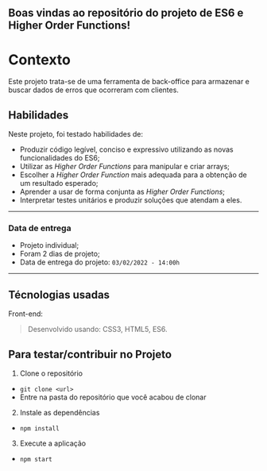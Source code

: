 ## Boas vindas ao repositório do projeto de ES6 e Higher Order Functions!

# Contexto
Este projeto trata-se de uma ferramenta de back-office para armazenar e buscar dados de erros que ocorreram com clientes.

## Habilidades

Neste projeto, foi testado habilidades de:

- Produzir código legível, conciso e expressivo utilizando as novas funcionalidades do ES6;
- Utilizar as _Higher Order Functions_ para manipular e criar arrays;
- Escolher a _Higher Order Function_ mais adequada para a obtenção de um resultado esperado;
- Aprender a usar de forma conjunta as _Higher Order Functions_;
- Interpretar testes unitários e produzir soluções que atendam a eles.

---

### Data de entrega

- Projeto individual;
- Foram 2 dias de projeto;
- Data de entrega do projeto: `03/02/2022 - 14:00h`

---

## Técnologias usadas

Front-end:
> Desenvolvido usando: CSS3, HTML5, ES6.

## Para testar/contribuir no Projeto

1. Clone o repositório
  * `git clone <url>`
  * Entre na pasta do repositório que você acabou de clonar

2. Instale as dependências
  * `npm install`

3. Execute a aplicação
  * `npm start`
